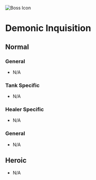 ![Boss Icon](http://wow.zamimg.com/images/wow/journal/ui-ej-boss-inquisition.png)
# Demonic Inquisition

## Normal

### General

- N/A

### Tank Specific

- N/A

### Healer Specific

- N/A

### General

- N/A

## Heroic

- N/A
